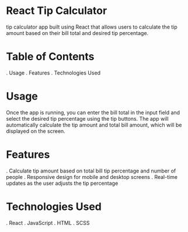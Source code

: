 # React Tip Calculator

tip calculator app built using React that allows users to calculate the tip amount based on their bill total and desired tip percentage.

# Table of Contents

. Usage
. Features
. Technologies Used

# Usage

Once the app is running, you can enter the bill total in the input field and select the desired tip percentage using the tip buttons. The app will automatically calculate the tip amount and total bill amount, which will be displayed on the screen.

# Features

. Calculate tip amount based on total bill tip percentage and number of people
. Responsive design for mobile and desktop screens
. Real-time updates as the user adjusts the tip percentage

# Technologies Used

. React
. JavaScript
. HTML
. SCSS
